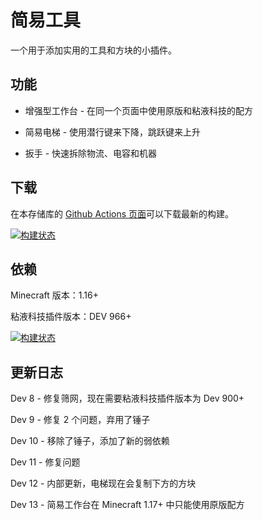 # 简易工具

一个用于添加实用的工具和方块的小插件。

## 功能

- 增强型工作台 - 在同一个页面中使用原版和粘液科技的配方

- 简易电梯 - 使用潜行键来下降，跳跃键来上升

- 扳手 - 快速拆除物流、电容和机器

## 下载

在本存储库的 [Github Actions 页面](https://github.com/UnnamedCraft/SimpleUtils/actions)可以下载最新的构建。

[![构建状态](https://img.shields.io/github/workflow/status/UnnamedCraft/PotionExpansion/Java%20CI?style=for-the-badge)](https://github.com/UnnamedCraft/PotionExpansion/actions)

## 依赖

Minecraft 版本：1.16+

粘液科技插件版本：DEV 966+

[![构建状态](https://thebusybiscuit.github.io/builds/TheBusyBiscuit/Slimefun4/master/badge.svg)](https://thebusybiscuit.github.io/builds/TheBusyBiscuit/Slimefun4/master/)

## 更新日志

Dev 8 - 修复筛网，现在需要粘液科技插件版本为 Dev 900+

Dev 9 - 修复 2 个问题，弃用了锤子

Dev 10 - 移除了锤子，添加了新的弱依赖

Dev 11 - 修复问题

Dev 12 - 内部更新，电梯现在会复制下方的方块

Dev 13 - 简易工作台在 Minecraft 1.17+ 中只能使用原版配方
